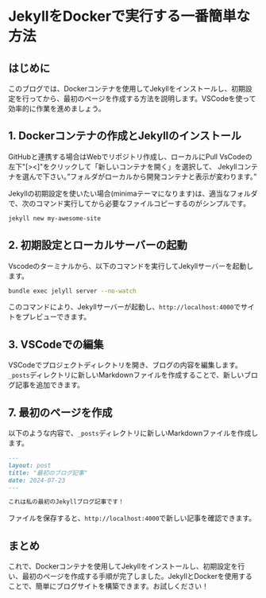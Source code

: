 
# JekyllをDockerで実行する一番簡単な方法

## はじめに

このブログでは、Dockerコンテナを使用してJekyllをインストールし、初期設定を行ってから、最初のページを作成する方法を説明します。VSCodeを使って効率的に作業を進めましょう。

## 1. Dockerコンテナの作成とJekyllのインストール
GitHubと連携する場合はWebでリポジトリ作成し、ローカルにPull
VsCodeの左下"[><]"をクリックして「新しいコンテナを開く」を選択して、
Jekyllコンテナを選んで下さい。”フォルダがローカルから開発コンテナと表示が変わります。”

Jekyllの初期設定を使いたい場合(minimaテーマになります)は、適当なフォルダで、次のコマンド実行してから必要なファイルコピーするのがシンプルです。
```bash
jekyll new my-awesome-site
```
## 2. 初期設定とローカルサーバーの起動

Vscodeのターミナルから、以下のコマンドを実行してJekyllサーバーを起動します。
```bash
bundle exec jelyll server --no-watch
```
このコマンドにより、Jekyllサーバーが起動し、`http://localhost:4000`でサイトをプレビューできます。

## 3. VSCodeでの編集

VSCodeでプロジェクトディレクトリを開き、ブログの内容を編集します。`_posts`ディレクトリに新しいMarkdownファイルを作成することで、新しいブログ記事を追加できます。

## 7. 最初のページを作成

以下のような内容で、`_posts`ディレクトリに新しいMarkdownファイルを作成します。

```markdown
---
layout: post
title: "最初のブログ記事"
date: 2024-07-23
---

これは私の最初のJekyllブログ記事です！
```

ファイルを保存すると、`http://localhost:4000`で新しい記事を確認できます。

## まとめ

これで、Dockerコンテナを使用してJekyllをインストールし、初期設定を行い、最初のページを作成する手順が完了しました。JekyllとDockerを使用することで、簡単にブログサイトを構築できます。お試しください！
